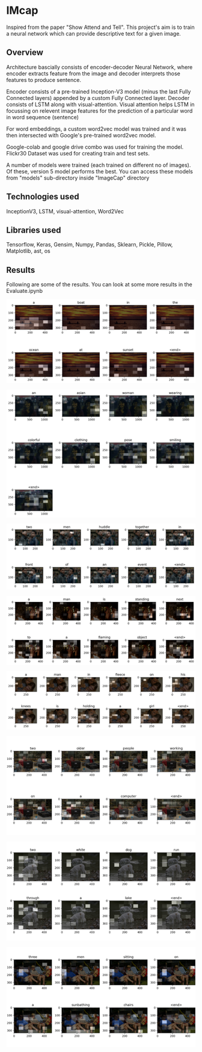 # IMcap
Inspired from the paper "Show Attend and Tell". This project's aim is to train a neural network which can provide descriptive text for a given image.


## Overview
Architecture bascially consists of encoder-decoder Neural Network, where encoder extracts feature from the image and decoder interprets those features to produce sentence.

Encoder consists of a pre-trained Inception-V3 model (minus the last Fully Connected layers) appended by a custom Fully Connected layer.
Decoder consists of LSTM along with visual-attention. Visual attention helps LSTM in focussing on relevent image features for the prediction of a particular word in word sequence (sentence)

For word embeddings, a custom word2vec model was trained and it was then intersected with Google's pre-trained word2vec model.

Google-colab and google drive combo was used for training the model.
Flickr30 Dataset was used for creating train and test sets.

A number of models were trained (each trained on different no of images). Of these, version 5 model performs the best.
You can access these models from "models" sub-directory inside "ImageCap" directory

## Technologies used

InceptionV3, LSTM, visual-attention, Word2Vec

## Libraries used

Tensorflow, Keras, Gensim, Numpy, Pandas, Sklearn, Pickle, Pillow, Matplotlib, ast, os


## Results

Following are some of the results. You can look at some more results in the Evaluate.ipynb 

![sunset](results/1.png)


![massan1](results/2.png)


![gully_boy](results/3.png)


![massan2](results/4.png)


![interstellar](results/5.png)


![old_couple](results/6.png)


![dogs](results/7.png)


![men sitting](results/8.png)
